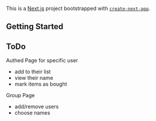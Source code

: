 This is a [Next.js](https://nextjs.org/) project bootstrapped with [`create-next-app`](https://github.com/vercel/next.js/tree/canary/packages/create-next-app).

## Getting Started

## ToDo

Authed Page for specific user

- add to their list
- view their name
- mark items as bought

Group Page

- add/remove users
- choose names
